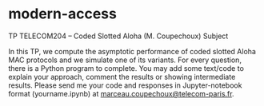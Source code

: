 # modern-access
TP TELECOM204 – Coded Slotted Aloha (M. Coupechoux)
Subject

In this TP, we compute the asymptotic performance of coded slotted Aloha MAC protocols and we simulate one of its variants. For every question, there is a Python program to complete. You may add some text/code to explain your approach, comment the results or showing intermediate results. Please send me your code and responses in Jupyter-notebook format (yourname.ipynb) at marceau.coupechoux@telecom-paris.fr. 
